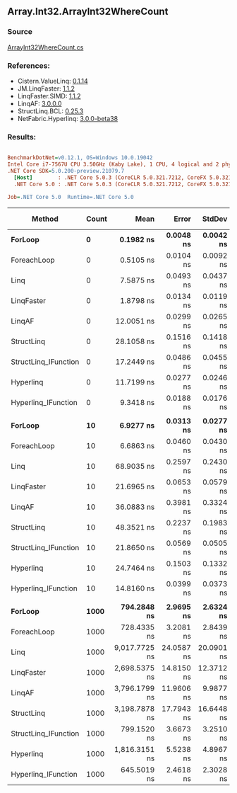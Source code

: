 ﻿## Array.Int32.ArrayInt32WhereCount

### Source
[ArrayInt32WhereCount.cs](../LinqBenchmarks/Array/Int32/ArrayInt32WhereCount.cs)

### References:
- Cistern.ValueLinq: [0.1.14](https://www.nuget.org/packages/Cistern.ValueLinq/0.1.14)
- JM.LinqFaster: [1.1.2](https://www.nuget.org/packages/JM.LinqFaster/1.1.2)
- LinqFaster.SIMD: [1.1.2](https://www.nuget.org/packages/LinqFaster.SIMD/1.0.3)
- LinqAF: [3.0.0.0](https://www.nuget.org/packages/LinqAF/3.0.0.0)
- StructLinq.BCL: [0.25.3](https://www.nuget.org/packages/StructLinq.BCL/0.25.3)
- NetFabric.Hyperlinq: [3.0.0-beta38](https://www.nuget.org/packages/NetFabric.Hyperlinq/3.0.0-beta38)

### Results:
``` ini

BenchmarkDotNet=v0.12.1, OS=Windows 10.0.19042
Intel Core i7-7567U CPU 3.50GHz (Kaby Lake), 1 CPU, 4 logical and 2 physical cores
.NET Core SDK=5.0.200-preview.21079.7
  [Host]        : .NET Core 5.0.3 (CoreCLR 5.0.321.7212, CoreFX 5.0.321.7212), X64 RyuJIT
  .NET Core 5.0 : .NET Core 5.0.3 (CoreCLR 5.0.321.7212, CoreFX 5.0.321.7212), X64 RyuJIT

Job=.NET Core 5.0  Runtime=.NET Core 5.0  

```
|               Method | Count |          Mean |      Error |     StdDev |  Ratio | RatioSD |  Gen 0 | Gen 1 | Gen 2 | Allocated |
|--------------------- |------ |--------------:|-----------:|-----------:|-------:|--------:|-------:|------:|------:|----------:|
|              **ForLoop** |     **0** |     **0.1982 ns** |  **0.0048 ns** |  **0.0042 ns** |   **1.00** |    **0.00** |      **-** |     **-** |     **-** |         **-** |
|          ForeachLoop |     0 |     0.5105 ns |  0.0104 ns |  0.0092 ns |   2.58 |    0.08 |      - |     - |     - |         - |
|                 Linq |     0 |     7.5875 ns |  0.0493 ns |  0.0437 ns |  38.29 |    0.89 |      - |     - |     - |         - |
|           LinqFaster |     0 |     1.8798 ns |  0.0134 ns |  0.0119 ns |   9.49 |    0.21 |      - |     - |     - |         - |
|               LinqAF |     0 |    12.0051 ns |  0.0299 ns |  0.0265 ns |  60.58 |    1.35 |      - |     - |     - |         - |
|           StructLinq |     0 |    28.1058 ns |  0.1516 ns |  0.1418 ns | 141.89 |    3.13 | 0.0306 |     - |     - |      64 B |
| StructLinq_IFunction |     0 |    17.2449 ns |  0.0486 ns |  0.0455 ns |  86.99 |    1.87 |      - |     - |     - |         - |
|            Hyperlinq |     0 |    11.7199 ns |  0.0277 ns |  0.0246 ns |  59.14 |    1.24 |      - |     - |     - |         - |
|  Hyperlinq_IFunction |     0 |     9.3418 ns |  0.0188 ns |  0.0176 ns |  47.15 |    1.05 |      - |     - |     - |         - |
|                      |       |               |            |            |        |         |        |       |       |           |
|              **ForLoop** |    **10** |     **6.9277 ns** |  **0.0313 ns** |  **0.0277 ns** |   **1.00** |    **0.00** |      **-** |     **-** |     **-** |         **-** |
|          ForeachLoop |    10 |     6.6863 ns |  0.0460 ns |  0.0430 ns |   0.96 |    0.01 |      - |     - |     - |         - |
|                 Linq |    10 |    68.9035 ns |  0.2597 ns |  0.2430 ns |   9.94 |    0.05 | 0.0153 |     - |     - |      32 B |
|           LinqFaster |    10 |    21.6965 ns |  0.0653 ns |  0.0579 ns |   3.13 |    0.01 |      - |     - |     - |         - |
|               LinqAF |    10 |    36.0883 ns |  0.3981 ns |  0.3324 ns |   5.21 |    0.05 |      - |     - |     - |         - |
|           StructLinq |    10 |    48.3521 ns |  0.2237 ns |  0.1983 ns |   6.98 |    0.04 | 0.0306 |     - |     - |      64 B |
| StructLinq_IFunction |    10 |    21.8650 ns |  0.0569 ns |  0.0505 ns |   3.16 |    0.02 |      - |     - |     - |         - |
|            Hyperlinq |    10 |    24.7464 ns |  0.1503 ns |  0.1332 ns |   3.57 |    0.02 |      - |     - |     - |         - |
|  Hyperlinq_IFunction |    10 |    14.8160 ns |  0.0399 ns |  0.0373 ns |   2.14 |    0.01 |      - |     - |     - |         - |
|                      |       |               |            |            |        |         |        |       |       |           |
|              **ForLoop** |  **1000** |   **794.2848 ns** |  **2.9695 ns** |  **2.6324 ns** |   **1.00** |    **0.00** |      **-** |     **-** |     **-** |         **-** |
|          ForeachLoop |  1000 |   728.4335 ns |  3.2081 ns |  2.8439 ns |   0.92 |    0.01 |      - |     - |     - |         - |
|                 Linq |  1000 | 9,017.7725 ns | 24.0587 ns | 20.0901 ns |  11.35 |    0.05 | 0.0153 |     - |     - |      32 B |
|           LinqFaster |  1000 | 2,698.5375 ns | 14.8150 ns | 12.3712 ns |   3.40 |    0.02 |      - |     - |     - |         - |
|               LinqAF |  1000 | 3,796.1799 ns | 11.9606 ns |  9.9877 ns |   4.78 |    0.03 |      - |     - |     - |         - |
|           StructLinq |  1000 | 3,198.7878 ns | 17.7943 ns | 16.6448 ns |   4.03 |    0.03 | 0.0305 |     - |     - |      64 B |
| StructLinq_IFunction |  1000 |   799.1520 ns |  3.6673 ns |  3.2510 ns |   1.01 |    0.00 |      - |     - |     - |         - |
|            Hyperlinq |  1000 | 1,816.3151 ns |  5.5238 ns |  4.8967 ns |   2.29 |    0.01 |      - |     - |     - |         - |
|  Hyperlinq_IFunction |  1000 |   645.5019 ns |  2.4618 ns |  2.3028 ns |   0.81 |    0.00 |      - |     - |     - |         - |
